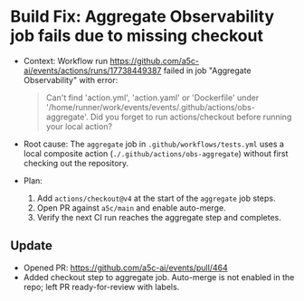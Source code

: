 # Build Fix: Aggregate Observability job fails due to missing checkout

- Context: Workflow run https://github.com/a5c-ai/events/actions/runs/17738449387 failed in job "Aggregate Observability" with error:

  > Can't find 'action.yml', 'action.yaml' or 'Dockerfile' under '/home/runner/work/events/events/.github/actions/obs-aggregate'. Did you forget to run actions/checkout before running your local action?

- Root cause: The `aggregate` job in `.github/workflows/tests.yml` uses a local composite action (`./.github/actions/obs-aggregate`) without first checking out the repository.

- Plan:
  1. Add `actions/checkout@v4` at the start of the `aggregate` job steps.
  2. Open PR against `a5c/main` and enable auto-merge.
  3. Verify the next CI run reaches the aggregate step and completes.

## Update

- Opened PR: https://github.com/a5c-ai/events/pull/464
- Added checkout step to aggregate job. Auto-merge is not enabled in the repo; left PR ready-for-review with labels.
